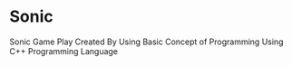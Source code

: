 # Sonic
Sonic Game Play Created By Using Basic Concept of Programming Using C++ Programming Language 
